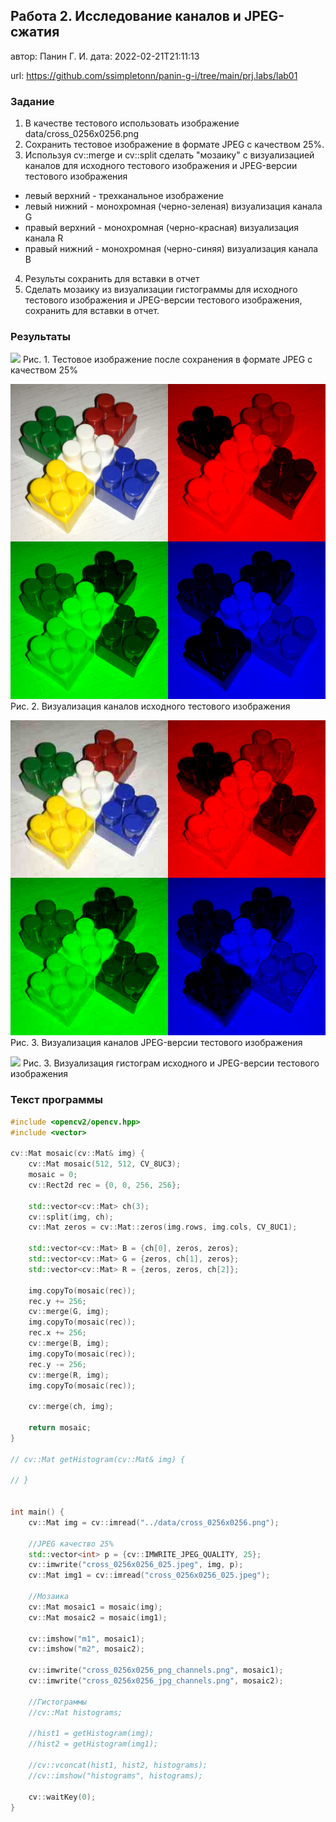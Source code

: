 ## Работа 2. Исследование каналов и JPEG-сжатия
автор: Панин Г. И.
дата: 2022-02-21T21:11:13

url: https://github.com/ssimpletonn/panin-g-i/tree/main/prj.labs/lab01

### Задание
1. В качестве тестового использовать изображение data/cross_0256x0256.png
2. Сохранить тестовое изображение в формате JPEG с качеством 25%.
3. Используя cv::merge и cv::split сделать "мозаику" с визуализацией каналов для исходного тестового изображения и JPEG-версии тестового изображения
- левый верхний - трехканальное изображение
- левый нижний - монохромная (черно-зеленая) визуализация канала G
- правый верхний - монохромная (черно-красная) визуализация канала R
- правый нижний - монохромная (черно-синяя) визуализация канала B
4. Результы сохранить для вставки в отчет
5. Сделать мозаику из визуализации гистограммы для исходного тестового изображения и JPEG-версии тестового изображения, сохранить для вставки в отчет.

### Результаты

![](cross_0256x0256_025.jpg)
Рис. 1. Тестовое изображение после сохранения в формате JPEG с качеством 25%

![](cross_0256x0256_png_channels.png)
Рис. 2. Визуализация каналов исходного тестового изображения

![](cross_0256x0256_jpg_channels.png)
Рис. 3. Визуализация каналов JPEG-версии тестового изображения

![](cross_0256x0256_hists.png)
Рис. 3. Визуализация гистограм исходного и JPEG-версии тестового изображения

### Текст программы

```cpp
#include <opencv2/opencv.hpp>
#include <vector>

cv::Mat mosaic(cv::Mat& img) {
    cv::Mat mosaic(512, 512, CV_8UC3);
    mosaic = 0;
    cv::Rect2d rec = {0, 0, 256, 256};
    
    std::vector<cv::Mat> ch(3);
    cv::split(img, ch);
    cv::Mat zeros = cv::Mat::zeros(img.rows, img.cols, CV_8UC1);
    
    std::vector<cv::Mat> B = {ch[0], zeros, zeros};
    std::vector<cv::Mat> G = {zeros, ch[1], zeros};
    std::vector<cv::Mat> R = {zeros, zeros, ch[2]};

    img.copyTo(mosaic(rec));
    rec.y += 256;
    cv::merge(G, img);
    img.copyTo(mosaic(rec));
    rec.x += 256;
    cv::merge(B, img);
    img.copyTo(mosaic(rec));
    rec.y -= 256;
    cv::merge(R, img);
    img.copyTo(mosaic(rec));

    cv::merge(ch, img);

    return mosaic;
}

// cv::Mat getHistogram(cv::Mat& img) {

// }


int main() {
    cv::Mat img = cv::imread("../data/cross_0256x0256.png");

    //JPEG качество 25%
    std::vector<int> p = {cv::IMWRITE_JPEG_QUALITY, 25};
    cv::imwrite("cross_0256x0256_025.jpeg", img, p);
    cv::Mat img1 = cv::imread("cross_0256x0256_025.jpeg");

    //Мозаика
    cv::Mat mosaic1 = mosaic(img);
    cv::Mat mosaic2 = mosaic(img1);

    cv::imshow("m1", mosaic1);
    cv::imshow("m2", mosaic2);

    cv::imwrite("cross_0256x0256_png_channels.png", mosaic1);
    cv::imwrite("cross_0256x0256_jpg_channels.png", mosaic2);

    //Гистограммы
    //cv::Mat histograms;
    
    //hist1 = getHistogram(img);
    //hist2 = getHistogram(img1);

    //cv::vconcat(hist1, hist2, histograms);
    //cv::imshow("histograms", histograms);

    cv::waitKey(0);
}
```
